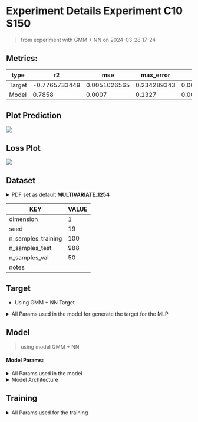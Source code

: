 # Experiment Details Experiment  C10 S150
> from experiment with GMM + NN
> on 2024-03-28 17-24
## Metrics:
                                                                                                     
| type   | r2            | mse          | max_error   | ise          | kl           | evs           |
|--------|---------------|--------------|-------------|--------------|--------------|---------------|
| Target | -0.7765733449 | 0.0051026565 | 0.234289343 | 0.0051026565 | 0.2847815132 | -0.7624816532 |
| Model  | 0.7858        | 0.0007       | 0.1327      | 0.0066       | 0.0381       | 0.8267        |
                                                                                                     
## Plot Prediction

<img src="C:\Users\mecon\Documents\GitHub\Gaussian-Mixture-Neural-Network\script\utils\..\..\result\GMM + NN\4a7598 Experiment  C10
S150\pdf_4a7598.png">

## Loss Plot

<img src="C:\Users\mecon\Documents\GitHub\Gaussian-Mixture-Neural-Network\script\utils\..\..\result\GMM + NN\4a7598 Experiment  C10
S150\loss_4a7598.png">

## Dataset

<details><summary>PDF set as default <b>MULTIVARIATE_1254</b></summary>

#### Dimension 1
                                      
| type        | rate | weight |      |
|-------------|------|--------|------|
| exponential | 1    | 0.2    |      |
| logistic    | 4    | 0.8    | 0.25 |
| logistic    | 5.5  | 0.7    | 0.3  |
| exponential | -1   | 0.25   | -10  |
                                      
</details>
                              
| KEY                | VALUE |
|--------------------|-------|
| dimension          | 1     |
| seed               | 19    |
| n_samples_training | 100   |
| n_samples_test     | 988   |
| n_samples_val      | 50    |
| notes              |       |
                              
## Target
- Using GMM + NN Target
<details><summary>All Params used in the model for generate the target for the MLP </summary>

                            
| KEY          | VALUE     |
|--------------|-----------|
| n_components | 10        |
| n_init       | 100       |
| max_iter     | 80        |
| init_params  | k-means++ |
| random_state | 19        |
                            
</details>

## Model
> using model GMM + NN
#### Model Params:
<details><summary>All Params used in the model </summary>

                                                                
| KEY             | VALUE                                      |
|-----------------|--------------------------------------------|
| dropout         | 0.0                                        |
| hidden_layer    | [(74, ReLU()), (56, Tanh()), (38, Tanh())] |
| last_activation | lambda                                     |
                                                                
</details>

<details><summary>Model Architecture </summary>

LitModularNN(
  (neural_netowrk_modular): NeuralNetworkModular(
    (dropout): Dropout(p=0.0, inplace=False)
    (output_layer): Linear(in_features=38, out_features=1, bias=True)
    (last_activation): AdaptiveSigmoid(
      (sigmoid): Sigmoid()
    )
    (layers): ModuleList(
      (0): Linear(in_features=1, out_features=74, bias=True)
      (1): Linear(in_features=74, out_features=56, bias=True)
      (2): Linear(in_features=56, out_features=38, bias=True)
      (3): AdaptiveSigmoid(
        (sigmoid): Sigmoid()
      )
    )
    (activation): ModuleList(
      (0): ReLU()
      (1-2): 2 x Tanh()
    )
  )
)
</details>

## Training
<details><summary>All Params used for the training </summary>

                               
| KEY           | VALUE       |
|---------------|-------------|
| epochs        | 540         |
| batch_size    | 26          |
| loss_type     | mse_loss    |
| optimizer     | Adam        |
| learning_rate | 0.000874345 |
                               
</details>

